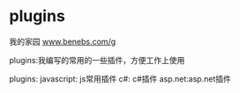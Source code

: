 # plugins
我的家园
www.benebs.com/g

plugins:我编写的常用的一些插件，方便工作上使用

 plugins:
    javascript: js常用插件
    c#: c#插件
    asp.net:asp.net插件



